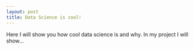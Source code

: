 ```yaml
---
layout: post
title: Data Science is cool!
---
```


Here I will show you how cool data science is and why. In my project I will show...
